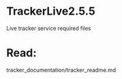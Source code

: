 # TrackerLive2.5.5
 Live tracker service required files

# Read:
 tracker_documentation/tracker_readme.md